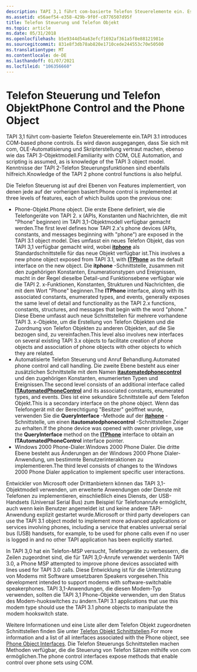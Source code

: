 ```yaml
---
description: TAPI 3,1 führt com-basierte Telefon Steuerelemente ein. Es wird davon ausgegangen, dass Sie sich mit com, OLE-Automatisierung und Skripterstellung vertraut machen, ebenso wie das TAPI 3-Objektmodell. Kenntnisse der TAPI 2-Telefon Steuerungsfunktionen sind ebenfalls hilfreich.
ms.assetid: e56aef54-e358-429b-9f0f-c8776507d95f
title: Telefon Steuerung und Telefon Objekt
ms.topic: article
ms.date: 05/31/2018
ms.openlocfilehash: b5e9344d54a63efcf1692af361a5f8e88121981e
ms.sourcegitcommit: 831e8f3db78ab820e1710cede244553c70e50500
ms.translationtype: MT
ms.contentlocale: de-DE
ms.lasthandoff: 01/07/2021
ms.locfileid: "106356660"
---
```

# <a name="phone-control-and-the-phone-object"></a><span data-ttu-id="19117-105">Telefon Steuerung und Telefon Objekt</span><span class="sxs-lookup"><span data-stu-id="19117-105">Phone Control and the Phone Object</span></span>

<span data-ttu-id="19117-106">TAPI 3,1 führt com-basierte Telefon Steuerelemente ein.</span><span class="sxs-lookup"><span data-stu-id="19117-106">TAPI 3.1 introduces COM-based phone controls.</span></span> <span data-ttu-id="19117-107">Es wird davon ausgegangen, dass Sie sich mit com, OLE-Automatisierung und Skripterstellung vertraut machen, ebenso wie das TAPI 3-Objektmodell.</span><span class="sxs-lookup"><span data-stu-id="19117-107">Familiarity with COM, OLE Automation, and scripting is assumed, as is knowledge of the TAPI 3 object model.</span></span> <span data-ttu-id="19117-108">Kenntnisse der TAPI 2-Telefon Steuerungsfunktionen sind ebenfalls hilfreich.</span><span class="sxs-lookup"><span data-stu-id="19117-108">Knowledge of the TAPI 2 phone control functions is also helpful.</span></span>

<span data-ttu-id="19117-109">Die Telefon Steuerung ist auf drei Ebenen von Features implementiert, von denen jede auf der vorherigen basiert:</span><span class="sxs-lookup"><span data-stu-id="19117-109">Phone control is implemented at three levels of features, each of which builds upon the previous one:</span></span>

-   <span data-ttu-id="19117-110">Phone-Objekt.</span><span class="sxs-lookup"><span data-stu-id="19117-110">Phone object.</span></span> <span data-ttu-id="19117-111">Die erste Ebene definiert, wie die Telefongeräte von TAPI 2. x (APIs, Konstanten und Nachrichten, die mit "Phone" beginnen) im TAPI 3,1-Objektmodell verfügbar gemacht werden.</span><span class="sxs-lookup"><span data-stu-id="19117-111">The first level defines how TAPI 2.x's phone devices (APIs, constants, and messages beginning with "phone") are exposed in the TAPI 3.1 object model.</span></span> <span data-ttu-id="19117-112">Dies umfasst ein neues Telefon Objekt, das von TAPI 3,1 verfügbar gemacht wird, wobei [**itphone**](/windows/desktop/api/tapi3if/nn-tapi3if-itphone) als Standardschnittstelle für das neue Objekt verfügbar ist.</span><span class="sxs-lookup"><span data-stu-id="19117-112">This involves a new phone object exposed from TAPI 3.1, with [**ITPhone**](/windows/desktop/api/tapi3if/nn-tapi3if-itphone) as the default interface on the new object.</span></span> <span data-ttu-id="19117-113">Die **itphone** -Schnittstelle, zusammen mit den zugehörigen Konstanten, Enumerationstypen und Ereignissen, macht in der Regel dieselbe Detail-und Funktionsebene verfügbar wie die TAPI 2. x-Funktionen, Konstanten, Strukturen und Nachrichten, die mit dem Wort "Phone" beginnen.</span><span class="sxs-lookup"><span data-stu-id="19117-113">The **ITPhone** interface, along with its associated constants, enumerated types, and events, generally exposes the same level of detail and functionality as the TAPI 2.x functions, constants, structures, and messages that begin with the word "phone."</span></span> <span data-ttu-id="19117-114">Diese Ebene umfasst auch neue Schnittstellen für mehrere vorhandene TAPI 3. x-Objekte, um die Erstellung von Telefon Objekten und die Zuordnung von Telefon Objekten zu anderen Objekten, auf die Sie bezogen sind, zu vereinfachen.</span><span class="sxs-lookup"><span data-stu-id="19117-114">This level also involves new interfaces on several existing TAPI 3.x objects to facilitate creation of phone objects and association of phone objects with other objects to which they are related.</span></span>
-   <span data-ttu-id="19117-115">Automatisierte Telefon Steuerung und Anruf Behandlung.</span><span class="sxs-lookup"><span data-stu-id="19117-115">Automated phone control and call handling.</span></span> <span data-ttu-id="19117-116">Die zweite Ebene besteht aus einer zusätzlichen Schnittstelle mit dem Namen [**itautomatedphonecontrol**](/windows/desktop/api/tapi3if/nn-tapi3if-itautomatedphonecontrol) und den zugehörigen Konstanten, enumerierten Typen und Ereignissen.</span><span class="sxs-lookup"><span data-stu-id="19117-116">The second level consists of an additional interface called [**ITAutomatedPhoneControl**](/windows/desktop/api/tapi3if/nn-tapi3if-itautomatedphonecontrol) and its associated constants, enumerated types, and events.</span></span> <span data-ttu-id="19117-117">Dies ist eine sekundäre Schnittstelle auf dem Telefon Objekt.</span><span class="sxs-lookup"><span data-stu-id="19117-117">This is a secondary interface on the phone object.</span></span> <span data-ttu-id="19117-118">Wenn das Telefongerät mit der Berechtigung "Besitzer" geöffnet wurde, verwenden Sie die **QueryInterface** -Methode auf der [**itphone**](/windows/desktop/api/tapi3if/nn-tapi3if-itphone) -Schnittstelle, um einen **itautomatedphonecontrol** -Schnittstellen Zeiger zu erhalten.</span><span class="sxs-lookup"><span data-stu-id="19117-118">If the phone device was opened with owner privilege, use the **QueryInterface** method on the [**ITPhone**](/windows/desktop/api/tapi3if/nn-tapi3if-itphone) interface to obtain an **ITAutomatedPhoneControl** interface pointer.</span></span>
-   <span data-ttu-id="19117-119">Windows 2000 Phone-Dialer.</span><span class="sxs-lookup"><span data-stu-id="19117-119">Windows 2000 Phone Dialer.</span></span> <span data-ttu-id="19117-120">Die dritte Ebene besteht aus Änderungen an der Windows 2000 Phone Dialer-Anwendung, um bestimmte Benutzerinteraktionen zu implementieren.</span><span class="sxs-lookup"><span data-stu-id="19117-120">The third level consists of changes to the Windows 2000 Phone Dialer application to implement specific user interactions.</span></span>

<span data-ttu-id="19117-121">Entwickler von Microsoft oder Drittanbietern können das TAPI 3,1-Objektmodell verwenden, um erweiterte Anwendungen oder Dienste mit Telefonen zu implementieren, einschließlich eines Diensts, der USB-Handsets (Universal Serial Bus) zum Beispiel für Telefonanrufe ermöglicht, auch wenn kein Benutzer angemeldet ist und keine andere TAPI-Anwendung explizit gestartet wurde.</span><span class="sxs-lookup"><span data-stu-id="19117-121">Microsoft or third party developers can use the TAPI 3.1 object model to implement more advanced applications or services involving phones, including a service that enables universal serial bus (USB) handsets, for example, to be used for phone calls even if no user is logged in and no other TAPI application has been explicitly started.</span></span>

<span data-ttu-id="19117-122">In TAPI 3,0 hat ein Telefon-MSP versucht, Telefongeräte zu verbessern, die Zeilen zugeordnet sind, die für TAPI 3,0-Anrufe verwendet werden</span><span class="sxs-lookup"><span data-stu-id="19117-122">In TAPI 3.0, a Phone MSP attempted to improve phone devices associated with lines used for TAPI 3.0 calls.</span></span> <span data-ttu-id="19117-123">Diese Entwicklung ist für die Unterstützung von Modems mit Software umsetzbaren Speakers vorgesehen.</span><span class="sxs-lookup"><span data-stu-id="19117-123">This development intended to support modems with software-switchable speakerphones.</span></span> <span data-ttu-id="19117-124">TAPI 3,1-Anwendungen, die diesen Modem-Typ verwenden, sollten die TAPI 3,1 Phone-Objekte verwenden, um den Status des Modem-huokswitches zu ändern.</span><span class="sxs-lookup"><span data-stu-id="19117-124">TAPI 3.1 applications that use this modem type should use the TAPI 3.1 phone objects to manipulate the modem hookswitch state.</span></span>

<span data-ttu-id="19117-125">Weitere Informationen und eine Liste aller dem Telefon Objekt zugeordneten Schnittstellen finden Sie unter [Telefon Objekt Schnittstellen](phone-object-interfaces.md).</span><span class="sxs-lookup"><span data-stu-id="19117-125">For more information and a list of all interfaces associated with the Phone object, see [Phone Object Interfaces](phone-object-interfaces.md).</span></span> <span data-ttu-id="19117-126">Die Telefon Steuerungs Schnittstellen machen Methoden verfügbar, die die Steuerung von Telefon Sätzen mithilfe von com ermöglichen.</span><span class="sxs-lookup"><span data-stu-id="19117-126">The phone control interfaces expose methods that enable control over phone sets using COM.</span></span>

 

 



